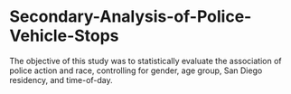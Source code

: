 # Secondary-Analysis-of-Police-Vehicle-Stops
The objective of this study was to statistically evaluate the association of police action and race, controlling for gender, age group, San Diego residency, and time-of-day.
